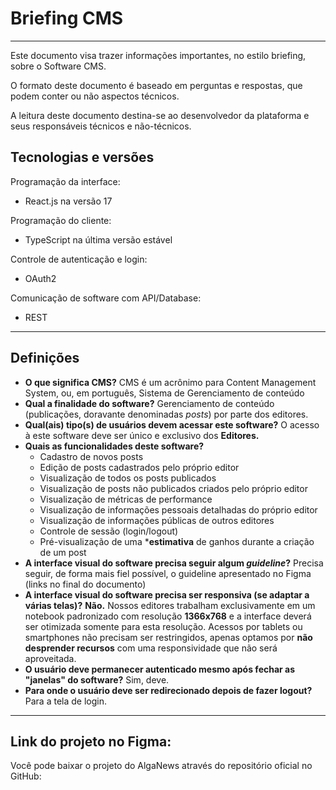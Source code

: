# Briefing CMS

---

Este documento visa trazer informações importantes, no estilo briefing, sobre o Software CMS.

O formato deste documento é baseado em perguntas e respostas, que podem conter ou não aspectos técnicos.

A leitura deste documento destina-se ao desenvolvedor da plataforma e seus responsáveis técnicos e não-técnicos.

## Tecnologias e versões

Programação da interface:

- React.js na versão 17

Programação do cliente:

- TypeScript na última versão estável

Controle de autenticação e login:

- OAuth2

Comunicação de software com API/Database:

- REST

---

## Definições

- **O que significa CMS?**
CMS é um acrônimo para Content Management System, ou, em português, Sistema de Gerenciamento de conteúdo
- **Qual a finalidade do software?**
Gerenciamento de conteúdo (publicações, doravante denominadas *posts*) por parte dos editores.
- **Qual(ais) tipo(s) de usuários devem acessar este software?**
O acesso à este software deve ser único e exclusivo dos **Editores.**
- **Quais as funcionalidades deste software?**
    - Cadastro de novos posts
    - Edição de posts cadastrados pelo próprio editor
    - Visualização de todos os posts publicados
    - Visualização de posts não publicados criados pelo próprio editor
    - Visualização de métricas de performance
    - Visualização de informações pessoais detalhadas do próprio editor
    - Visualização de informações públicas de outros editores
    - Controle de sessão (login/logout)
    - Pré-visualização de uma ***estimativa** de ganhos durante a criação de um post
- **A interface visual do software precisa seguir algum *guideline*?**
Precisa seguir, de forma mais fiel possível, o guideline apresentado no Figma (links no final do documento)
- **A interface visual do software precisa ser responsiva (se adaptar a várias telas)?**
**Não.** Nossos editores trabalham exclusivamente em um notebook padronizado com resolução **1366x768** e a interface deverá ser otimizada somente para esta resolução.
Acessos por tablets ou smartphones não precisam ser restringidos, apenas optamos por **não desprender recursos** com uma responsividade que não será aproveitada.
- **O usuário deve permanecer autenticado mesmo após fechar as "janelas" do software?**
Sim, deve.
- **Para onde o usuário deve ser redirecionado depois de fazer logout?**
Para a tela de login.

---

## Link do projeto no Figma:

Você pode baixar o projeto do AlgaNews através do repositório oficial no GitHub:

[](https://github.com/algaworks/alganews-figma)